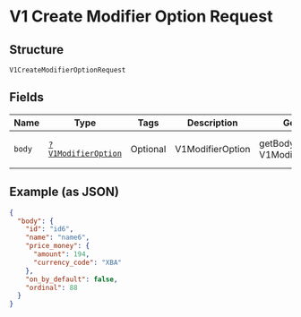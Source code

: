 
# V1 Create Modifier Option Request

## Structure

`V1CreateModifierOptionRequest`

## Fields

| Name | Type | Tags | Description | Getter | Setter |
|  --- | --- | --- | --- | --- | --- |
| `body` | [`?V1ModifierOption`](/doc/models/v1-modifier-option.md) | Optional | V1ModifierOption | getBody(): ?V1ModifierOption | setBody(?V1ModifierOption body): void |

## Example (as JSON)

```json
{
  "body": {
    "id": "id6",
    "name": "name6",
    "price_money": {
      "amount": 194,
      "currency_code": "XBA"
    },
    "on_by_default": false,
    "ordinal": 88
  }
}
```

